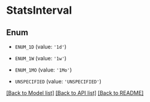 # StatsInterval


## Enum

* `ENUM_1D` (value: `'1d'`)

* `ENUM_1W` (value: `'1w'`)

* `ENUM_1MO` (value: `'1Mo'`)

* `UNSPECIFIED` (value: `'UNSPECIFIED'`)

[[Back to Model list]](../README.md#documentation-for-models) [[Back to API list]](../README.md#documentation-for-api-endpoints) [[Back to README]](../README.md)


